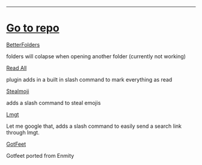 

---

# [Go to repo](https://github.com/drcatt0/vdplugins)

[BetterFolders](https://drcatt0.github.io/vdplugins/BetterFolders/)

folders will colapse when opening another folder (currently not working)

[Read All](https://drcatt0.github.io/vdplugins/ReadAll/)

plugin adds in a built in slash command to mark everything as read

[Stealmoji](https://drcatt0.github.io/vdplugins/Stealmoji/)

adds a slash command to steal emojis

[Lmgt](https://drcatt0.github.io/vdplugins/Lmgt/)

Let me google that, adds a slash command to easily send a search link through lmgt.

[GotFeet](https://drcatt0.github.io/vdplugins/GotFeet/)

Gotfeet ported from Enmity
